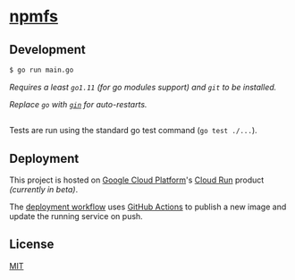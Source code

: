 <!--

todo
    github badge?
    registry picker?

-->

# [npmfs](https://npmfs.com)

## Development

```bash
$ go run main.go
```

_Requires a least `go1.11` (for go modules support) and `git` to be installed._

_Replace `go` with [`gin`](https://github.com/codegangsta/gin) for auto-restarts._

##

Tests are run using the standard go test command (`go test ./...`).

## Deployment

This project is hosted on [Google Cloud Platform](https://cloud.google.com/)'s [Cloud Run](https://cloud.google.com/run/) product _(currently in beta)_.

The [deployment workflow](./.github/main.workflow) uses [GitHub Actions](https://developer.github.com/actions/) to publish a new image and update the running service on push.

## License

[MIT](./LICENSE)
